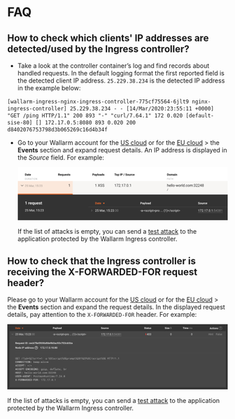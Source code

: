 # FAQ

## How to check which clients' IP addresses are detected/used by the Ingress controller?

* Take a look at the controller container’s log and find records about handled requests. In the default logging format the first reported field is the detected client IP address. `25.229.38.234` is the detected IP address in the example below:
```
[wallarm-ingress-nginx-ingress-controller-775cf75564-6jlt9 nginx-ingress-controller] 25.229.38.234 - - [14/Mar/2020:23:55:11 +0000] "GET /ping HTTP/1.1" 200 893 "-" "curl/7.64.1" 172 0.020 [default-sise-80] [] 172.17.0.5:8080 893 0.020 200 d8402076753798d3b065269c16d4b34f 
```

* Go to your Wallarm account for the [US cloud](https://us1.my.wallarm.com) or for the [EU cloud](https://my.wallarm.com) > the **Events** section and expand request details. An IP address is displayed in the *Source* field. For example:

    ![!IP address from which the request was sent](../../../../images/admin-guides/configuration-guides/wallarm-ingress/request-ip-address.png)

    If the list of attacks is empty, you can send a [test attack](../../../../quickstart-en/qs-check-operation-en.md#2-run-a-test-attack) to the application protected by the Wallarm Ingress controller.
    
## How to check that the Ingress controller is receiving the X-FORWARDED-FOR request header?

Please go to your Wallarm account for the [US cloud](https://us1.my.wallarm.com) or for the [EU cloud](https://my.wallarm.com) > the **Events** section and expand the request details. In the displayed request details, pay attention to the `X-FORWARDED-FOR` header. For example:

![!The X-FORWARDED-FOR header of the request](../../../../images/admin-guides/configuration-guides/wallarm-ingress/x-forwarded-for-header.png)

If the list of attacks is empty, you can send a [test attack](../../../../quickstart-en/qs-check-operation-en.md#2-run-a-test-attack) to the application protected by the Wallarm Ingress controller.